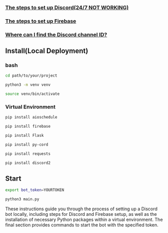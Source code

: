 ### [The steps to set up Discord(24/7 NOT WORKING)](https://ithelp.ithome.com.tw/articles/10328428)   
### [The steps to set up Firebase](https://ithelp.ithome.com.tw/articles/10335720)  
### [Where can I find the Discord channel ID?](https://support.discord.com/hc/en-us/articles/206346498-Where-can-I-find-my-User-Server-Message-ID-)  
## Install(Local Deployment)  
### bash
```sh
cd path/to/your/project 
```

```sh
python3 -m venv venv
```

```sh
source venv/bin/activate
```

### Virtual Environment
```sh
pip install aioschedule  
```

```sh
pip install firebase  
```

```sh
pip install Flask  
```

```sh
pip install py-cord  
```

```sh
pip install requests  
```

```sh
pip install discord2  
```
## Start  
```sh
export bot_token=YOURTOKEN  
```
```sh
python3 main.py  
```

These instructions guide you through the process of setting up a Discord bot locally, including steps for Discord and Firebase setup, as well as the installation of necessary Python packages within a virtual environment. The final section provides commands to start the bot with the specified token.

